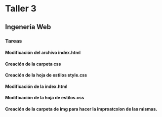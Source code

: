 # Taller 3
## Ingenería Web

### Tareas 
#### Modificación del archivo index.html
#### Creación de la carpeta css
#### Creación de la hoja de estilos style.css  
#### Modificación de la index.html
#### Modificación de la hoja de estilos.css
#### Creación de la carpeta de img para hacer la improatcxion de las mismas.
